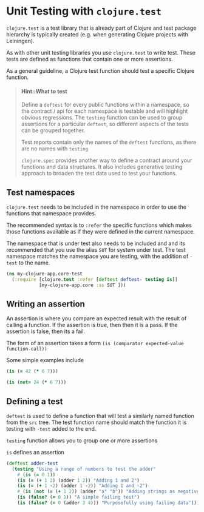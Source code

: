 # Unit Testing with `clojure.test`

`clojure.test` is a test library that is already part of Clojure and test package hierarchy is typically created (e.g. when generating Clojure projects with Leiningen).

As with other unit testing libraries you use `clojure.test` to write test.  These tests are defined as functions that contain one or more assertions.

As a general guideline, a Clojure test function should test a specific Clojure function.

> #### Hint::What to test
>
> Define a `deftest` for every public functions within a namespace, so the contract / api for each namespace is testable and will highlight obvious regressions.
> The `testing` function can be used to group assertions for a particular `deftest`, so different aspects of the tests can be grouped together.
>
> Test reports contain only the names of the `deftest` functions, as there are no names with `testing`
>
> `clojure.spec` provides another way to define a contract around your functions and data structures.  It also includes generative testing approach to broaden the test data used to test your functions.

## Test namespaces

`clojure.test` needs to be included in the namespace in order to use the functions that namespace provides.

The recommended syntax is to `:refer` the specific functions which makes those functions available as if they were defined in the current namespace.

The namespace that is under test also needs to be included and and its recommended that you use the alias `SUT` for system under test.  The test namespace matches the namespace you are testing, with the addition of `-test` to the name.

```clojure
(ns my-clojure-app.core-test
  (:require [clojure.test :refer [deftest deftest- testing is]]
            [my-clojure-app.core :as SUT ]))
```

## Writing an assertion

An assertion is where you compare an expected result with the result of calling a function.  If the assertion is true, then then it is a pass.  If the assertion is false, then its a fail.

The form of an assertion takes a form `(is (comparator expected-value function-call))`

Some simple examples include

```clojure
(is (= 42 (* 6 7)))

(is (not= 24 (* 6 7)))
```

## Defining a test

`deftest` is used to define a function that will test a similarly named function from the `src` tree.  The test function name should match the function it is testing with `-test` added to the end.

`testing` function allows you to group one or more assertions

`is` defines an assertion

```clojure
(deftest adder-test
  (testing "Using a range of numbers to test the adder"
    #_(is (= 0 1))
    (is (= (+ 1 2) (adder 1 2)) "Adding 1 and 2")
    (is (= (+ 1 -2) (adder 1 -2)) "Adding 1 and -2")
    #_(is (not (= (+ 1 2)) (adder "a" "b")) "Adding strings as negative test")
    (is (false? (= 0 1)) "A simple failing test")
    (is (false? (= 0 (adder 3 4))) "Purposefully using failing data")))
```

